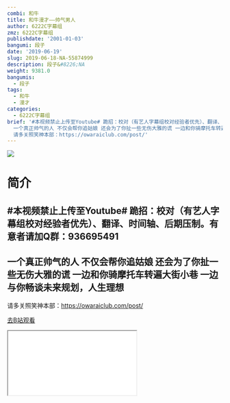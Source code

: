 ```yaml
---
combi: 和牛
title: 和牛漫才——帅气男人
author: 6222C字幕组
zmz: 6222C字幕组
publishdate: '2001-01-03'
bangumi: 段子
date: '2019-06-19'
slug: 2019-06-18-NA-55874999
description: 段子&#8226;NA
weight: 9381.0
bangumis:
  - 段子
tags:
  - 和牛
  - 漫才
categories:
  - 6222C字幕组
brief: '#本视频禁止上传至Youtube# 跪招：校对（有艺人字幕组校对经验者优先）、翻译、时间轴、后期压制。有意者请加Q群：936695491 ---------------------------------
  一个真正帅气的人 不仅会帮你追姑娘 还会为了你扯一些无伤大雅的谎 一边和你骑摩托车转遍大街小巷 一边与你畅谈未来规划，人生理想 -------------------------------------
  请多关照笑神本部：https://owaraiclub.com/post/'
---
```

![](https://raw.githubusercontent.com/tcgriffith/owaraisite/master/static/tmpimg/9c05ad807c001eb69a1296f3cd7fb797f400ebd5.jpg.480.jpg)
# 简介  
#本视频禁止上传至Youtube#
跪招：校对（有艺人字幕组校对经验者优先）、翻译、时间轴、后期压制。有意者请加Q群：936695491
---------------------------------
一个真正帅气的人
不仅会帮你追姑娘
还会为了你扯一些无伤大雅的谎
一边和你骑摩托车转遍大街小巷
一边与你畅谈未来规划，人生理想
-------------------------------------
请多关照笑神本部：https://owaraiclub.com/post/  

[去B站观看](https://www.bilibili.com/video/av55874999/)
<div class ="resp-container"><iframe class="testiframe" src="//player.bilibili.com/player.html?aid=55874999"", scrolling="no", allowfullscreen="true" > </iframe></div> 
